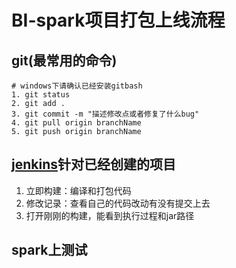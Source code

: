 # BI-spark项目打包上线流程
## git(最常用的命令)
```
# windows下请确认已经安装gitbash
1. git status
2. git add .
3. git commit -m "描述修改点或者修复了什么bug"
4. git pull origin branchName
5. git push origin branchName
```

## [jenkins](http://jenkins.abcplus.org/jenkins)针对已经创建的项目

1. 立即构建：编译和打包代码
2. 修改记录：查看自己的代码改动有没有提交上去
3. 打开刚刚的构建，能看到执行过程和jar路径



## spark上测试